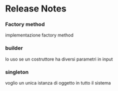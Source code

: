 # Release Notes

### Factory method

implementazione factory method

### builder

lo uso se un costruttore ha diversi parametri in input

### singleton

voglio un unica istanza di oggetto in tutto il sistema
